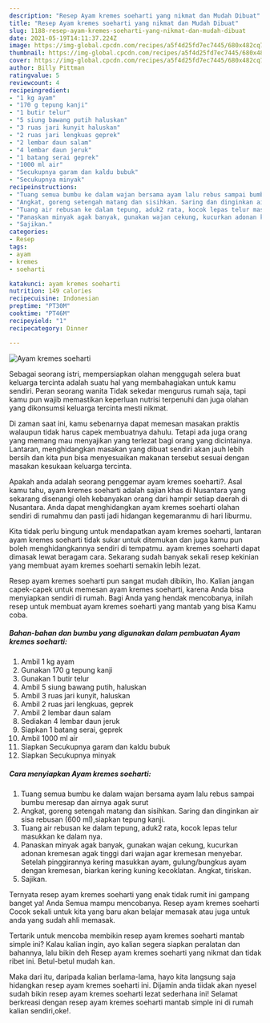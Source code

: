 ```yaml
---
description: "Resep Ayam kremes soeharti yang nikmat dan Mudah Dibuat"
title: "Resep Ayam kremes soeharti yang nikmat dan Mudah Dibuat"
slug: 1188-resep-ayam-kremes-soeharti-yang-nikmat-dan-mudah-dibuat
date: 2021-05-19T14:11:37.224Z
image: https://img-global.cpcdn.com/recipes/a5f4d25fd7ec7445/680x482cq70/ayam-kremes-soeharti-foto-resep-utama.jpg
thumbnail: https://img-global.cpcdn.com/recipes/a5f4d25fd7ec7445/680x482cq70/ayam-kremes-soeharti-foto-resep-utama.jpg
cover: https://img-global.cpcdn.com/recipes/a5f4d25fd7ec7445/680x482cq70/ayam-kremes-soeharti-foto-resep-utama.jpg
author: Billy Pittman
ratingvalue: 5
reviewcount: 4
recipeingredient:
- "1 kg ayam"
- "170 g tepung kanji"
- "1 butir telur"
- "5 siung bawang putih haluskan"
- "3 ruas jari kunyit haluskan"
- "2 ruas jari lengkuas geprek"
- "2 lembar daun salam"
- "4 lembar daun jeruk"
- "1 batang serai geprek"
- "1000 ml air"
- "Secukupnya garam dan kaldu bubuk"
- "Secukupnya minyak"
recipeinstructions:
- "Tuang semua bumbu ke dalam wajan bersama ayam lalu rebus sampai bumbu meresap dan airnya agak surut"
- "Angkat, goreng setengah matang dan sisihkan. Saring dan dinginkan air sisa rebusan (600 ml),siapkan tepung kanji."
- "Tuang air rebusan ke dalam tepung, aduk2 rata, kocok lepas telur masukkan ke dalam nya."
- "Panaskan minyak agak banyak, gunakan wajan cekung, kucurkan adonan kremesan agak tinggi dari wajan agar kremesan menyebar. Setelah pinggirannya kering masukkan ayam, gulung/bungkus ayam dengan kremesan, biarkan kering kuning kecoklatan. Angkat, tiriskan."
- "Sajikan."
categories:
- Resep
tags:
- ayam
- kremes
- soeharti

katakunci: ayam kremes soeharti 
nutrition: 149 calories
recipecuisine: Indonesian
preptime: "PT30M"
cooktime: "PT46M"
recipeyield: "1"
recipecategory: Dinner

---
```



![Ayam kremes soeharti](https://img-global.cpcdn.com/recipes/a5f4d25fd7ec7445/680x482cq70/ayam-kremes-soeharti-foto-resep-utama.jpg)

Sebagai seorang istri, mempersiapkan olahan menggugah selera buat keluarga tercinta adalah suatu hal yang membahagiakan untuk kamu sendiri. Peran seorang  wanita Tidak sekedar mengurus rumah saja, tapi kamu pun wajib memastikan keperluan nutrisi terpenuhi dan juga olahan yang dikonsumsi keluarga tercinta mesti nikmat.

Di zaman  saat ini, kamu sebenarnya dapat memesan masakan praktis walaupun tidak harus capek membuatnya dahulu. Tetapi ada juga orang yang memang mau menyajikan yang terlezat bagi orang yang dicintainya. Lantaran, menghidangkan masakan yang dibuat sendiri akan jauh lebih bersih dan kita pun bisa menyesuaikan makanan tersebut sesuai dengan masakan kesukaan keluarga tercinta. 



Apakah anda adalah seorang penggemar ayam kremes soeharti?. Asal kamu tahu, ayam kremes soeharti adalah sajian khas di Nusantara yang sekarang disenangi oleh kebanyakan orang dari hampir setiap daerah di Nusantara. Anda dapat menghidangkan ayam kremes soeharti olahan sendiri di rumahmu dan pasti jadi hidangan kegemaranmu di hari liburmu.

Kita tidak perlu bingung untuk mendapatkan ayam kremes soeharti, lantaran ayam kremes soeharti tidak sukar untuk ditemukan dan juga kamu pun boleh menghidangkannya sendiri di tempatmu. ayam kremes soeharti dapat dimasak lewat beragam cara. Sekarang sudah banyak sekali resep kekinian yang membuat ayam kremes soeharti semakin lebih lezat.

Resep ayam kremes soeharti pun sangat mudah dibikin, lho. Kalian jangan capek-capek untuk memesan ayam kremes soeharti, karena Anda bisa menyiapkan sendiri di rumah. Bagi Anda yang hendak mencobanya, inilah resep untuk membuat ayam kremes soeharti yang mantab yang bisa Kamu coba.

<!--inarticleads1-->

##### Bahan-bahan dan bumbu yang digunakan dalam pembuatan Ayam kremes soeharti:

1. Ambil 1 kg ayam
1. Gunakan 170 g tepung kanji
1. Gunakan 1 butir telur
1. Ambil 5 siung bawang putih, haluskan
1. Ambil 3 ruas jari kunyit, haluskan
1. Ambil 2 ruas jari lengkuas, geprek
1. Ambil 2 lembar daun salam
1. Sediakan 4 lembar daun jeruk
1. Siapkan 1 batang serai, geprek
1. Ambil 1000 ml air
1. Siapkan Secukupnya garam dan kaldu bubuk
1. Siapkan Secukupnya minyak




<!--inarticleads2-->

##### Cara menyiapkan Ayam kremes soeharti:

1. Tuang semua bumbu ke dalam wajan bersama ayam lalu rebus sampai bumbu meresap dan airnya agak surut
1. Angkat, goreng setengah matang dan sisihkan. Saring dan dinginkan air sisa rebusan (600 ml),siapkan tepung kanji.
1. Tuang air rebusan ke dalam tepung, aduk2 rata, kocok lepas telur masukkan ke dalam nya.
1. Panaskan minyak agak banyak, gunakan wajan cekung, kucurkan adonan kremesan agak tinggi dari wajan agar kremesan menyebar. Setelah pinggirannya kering masukkan ayam, gulung/bungkus ayam dengan kremesan, biarkan kering kuning kecoklatan. Angkat, tiriskan.
1. Sajikan.




Ternyata resep ayam kremes soeharti yang enak tidak rumit ini gampang banget ya! Anda Semua mampu mencobanya. Resep ayam kremes soeharti Cocok sekali untuk kita yang baru akan belajar memasak atau juga untuk anda yang sudah ahli memasak.

Tertarik untuk mencoba membikin resep ayam kremes soeharti mantab simple ini? Kalau kalian ingin, ayo kalian segera siapkan peralatan dan bahannya, lalu bikin deh Resep ayam kremes soeharti yang nikmat dan tidak ribet ini. Betul-betul mudah kan. 

Maka dari itu, daripada kalian berlama-lama, hayo kita langsung saja hidangkan resep ayam kremes soeharti ini. Dijamin anda tiidak akan nyesel sudah bikin resep ayam kremes soeharti lezat sederhana ini! Selamat berkreasi dengan resep ayam kremes soeharti mantab simple ini di rumah kalian sendiri,oke!.

